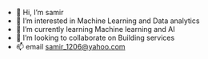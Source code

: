 - 👋 Hi, I’m samir
- 👀 I’m interested in Machine Learning and Data analytics
- 🌱 I’m currently learning Machine learning and AI
- 💞️ I’m looking to collaborate on Building services
- 📫 email samir_1206@yahoo.com

<!---
samir1206/samir1206 is a ✨ special ✨ repository because its `README.md` (this file) appears on your GitHub profile.
You can click the Preview link to take a look at your changes.
--->
